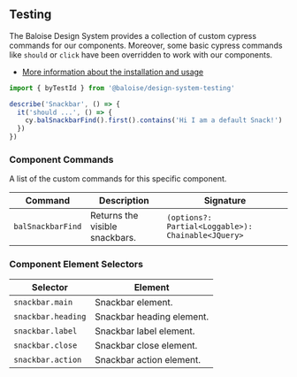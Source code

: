 ## Testing

The Baloise Design System provides a collection of custom cypress commands for our components. Moreover, some basic cypress commands like `should` or `click` have been overridden to work with our components.

- [More information about the installation and usage](?path=/docs/development-testing--page)

<!-- START: human documentation -->

```typescript
import { byTestId } from '@baloise/design-system-testing'

describe('Snackbar', () => {
  it('should ...', () => {
    cy.balSnackbarFind().first().contains('Hi I am a default Snack!')
  })
})
```

<!-- END: human documentation -->

### Component Commands
 
A list of the custom commands for this specific component.
 
| Command           | Description                    | Signature                                          |
| ----------------- | ------------------------------ | -------------------------------------------------- |
| `balSnackbarFind` | Returns the visible snackbars. | `(options?: Partial<Loggable>): Chainable<JQuery>` |
 

### Component Element Selectors

| Selector           | Element                   |
| ------------------ | ------------------------- |
| `snackbar.main`    | Snackbar element.         |
| `snackbar.heading` | Snackbar heading element. |
| `snackbar.label`   | Snackbar label element.   |
| `snackbar.close`   | Snackbar close element.   |
| `snackbar.action`  | Snackbar action element.  |


